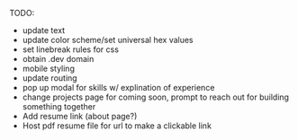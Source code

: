 TODO:

- update text
- update color scheme/set universal hex values
- set linebreak rules for css
- obtain .dev domain
- mobile styling
- update routing
- pop up modal for skills w/ explination of experience
- change projects page for coming soon, prompt to reach out for building something together
- Add resume link (about page?)
- Host pdf resume file for url to make a clickable link
